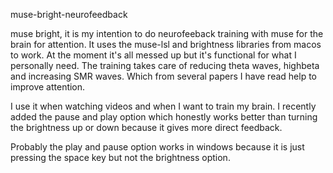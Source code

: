 muse-bright-neurofeedback

muse bright, it is my intention to do neurofeeback training with muse for the brain for attention.
It uses the muse-lsl and brightness libraries from macos to work.
At the moment it's all messed up but it's functional for what I personally need.
The training takes care of reducing theta waves, highbeta and increasing SMR waves. Which from several papers I have read help to improve attention.

I use it when watching videos and when I want to train my brain.
I recently added the pause and play option which honestly works better than turning the brightness up or down because it gives more direct feedback.
 
Probably the play and pause option works in windows because it is just pressing the space key but not the brightness option.
